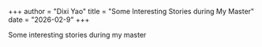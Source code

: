+++
author = "Dixi Yao"
title = "Some Interesting Stories during My Master"
date = "2026-02-9"
+++

Some interesting stories during my master